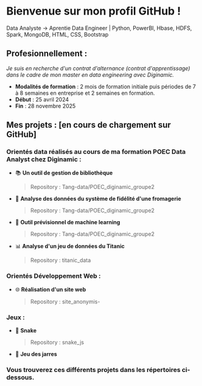 # Bienvenue sur mon profil GitHub ! 
Data Analyste →  Aprentie Data Engineer  |  Python, PowerBI, Hbase, HDFS, Spark, MongoDB, HTML, CSS, Bootstrap
## Profesionnellement : 
*Je suis en recherche d'un contrat d'alternance (contrat d'apprentissage) dans le cadre de mon master en data engineering avec Diginamic.*
 - **Modalités de formation** : 2 mois de formation initiale puis périodes de 7 à 8 semaines en entreprise et 2 semaines en formation.
 - **Début** : 25 avril 2024
 - **Fin** : 28 novembre 2025

## Mes projets : [en cours de chargement sur GitHub]
### Orientés data réalisés au cours de ma formation POEC Data Analyst chez Diginamic : 
 - 📚 **Un outil de gestion de bibliothèque**

   > Repository :  Tang-data/POEC_diginamic_groupe2
 - 📶 **Analyse des données du système de fidélité d'une fromagerie**

   > Repository :  Tang-data/POEC_diginamic_groupe2
 - 🤖 **Outil prévisionnel de machine learning**

   > Repository :  Tang-data/POEC_diginamic_groupe2
 - 📊 **Analyse d'un jeu de données du Titanic**

   > Repository :  titanic_data
### Orientés Développement Web : 
 - 🌐 **Réalisation d'un site web**

   > Repository :   site_anonymis- 
### Jeux : 
 - 🐍 **Snake**
    
   > Repository :  snake_js
 - 🏺 **Jeu des jarres**


### Vous trouverez ces différents projets dans les répertoires ci-dessous.
